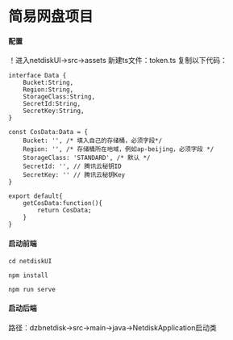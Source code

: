 # 简易网盘项目

#### 配置
！进入netdiskUI->src->assets
新建ts文件：token.ts
复制以下代码：

```
interface Data {
    Bucket:String,
    Region:String,
    StorageClass:String,
    SecretId:String,
    SecretKey:String,
}

const CosData:Data = {
    Bucket: '', /* 填入自己的存储桶，必须字段*/
    Region: '', /* 存储桶所在地域，例如ap-beijing，必须字段 */
    StorageClass: 'STANDARD', /* 默认 */
    SecretId: '', // 腾讯云秘钥ID
    SecretKey: '' // 腾讯云秘钥Key
}

export default{
    getCosData:function(){
        return CosData;
    }
}
```

#### 启动前端
`cd netdiskUI`

`npm install`

`npm run serve`

#### 启动后端

路径：dzbnetdisk->src->main->java->NetdiskApplication启动类